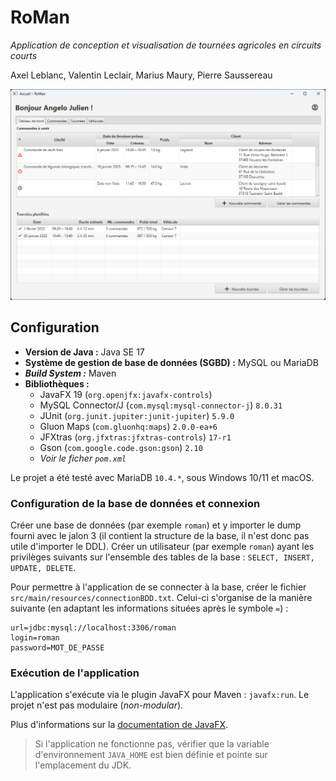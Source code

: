 # RoMan

*Application de conception et visualisation de tournées agricoles en circuits courts*

Axel Leblanc, Valentin Leclair, Marius Maury, Pierre Saussereau

![Capture d'écran de l'application RoMan](tableau_de_bord.png)

## Configuration

- **Version de Java :** Java SE 17
- **Système de gestion de base de données (SGBD) :** MySQL ou MariaDB
- ***Build System :*** Maven
- **Bibliothèques :**
  - JavaFX 19 (`org.openjfx:javafx-controls`)
  - MySQL Connector/J (`com.mysql:mysql-connector-j`) `8.0.31`
  - JUnit (`org.junit.jupiter:junit-jupiter`) `5.9.0`
  - Gluon Maps (`com.gluonhq:maps`) `2.0.0-ea+6`
  - JFXtras (`org.jfxtras:jfxtras-controls`) `17-r1`
  - Gson (`com.google.code.gson:gson`) `2.10`
  - *Voir le ficher `pom.xml`*

Le projet a été testé avec MariaDB `10.4.*`, sous Windows 10/11 et macOS.

### Configuration de la base de données et connexion

Créer une base de données (par exemple `roman`) et y importer le dump fourni avec le jalon 3 (il
contient la structure de la base, il n'est donc pas utile d'importer le DDL).
Créer un utilisateur (par exemple `roman`) ayant les privilèges suivants sur l'ensemble des 
tables de la base : 
`SELECT, INSERT, UPDATE, DELETE`.

Pour permettre à l'application de se connecter à la base, créer le fichier
`src/main/resources/connectionBDD.txt`.
Celui-ci s'organise de la manière suivante (en adaptant les informations situées après le symbole 
`=`) :

```text
url=jdbc:mysql://localhost:3306/roman
login=roman
password=MOT_DE_PASSE
```

### Exécution de l'application

L'application s'exécute via le plugin JavaFX pour Maven : `javafx:run`.
Le projet n'est pas modulaire (*non-modular*).

Plus d'informations sur la [documentation de JavaFX](https://openjfx.io/openjfx-docs).

> Si l'application ne fonctionne pas, vérifier que la variable d'environnement `JAVA_HOME` est bien
> définie et pointe sur l'emplacement du JDK.
